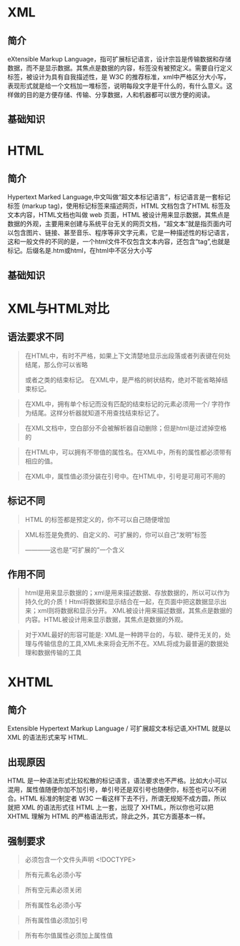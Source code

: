 # XML

## 简介

eXtensible Markup Language，指可扩展标记语言，设计宗旨是传输数据和存储数据，而不是显示数据。其焦点是数据的内容，标签没有被预定义。需要自行定义标签，被设计为具有自我描述性，是 W3C 的推荐标准，xml中严格区分大小写，表现形式就是给一个文档加一堆标签，说明每段文字是干什么的，有什么意义。这样做的目的是方便存储、传输、分享数据，人和机器都可以很方便的阅读。

## 基础知识



# HTML

## 简介

Hypertext Marked Language,中文叫做“超文本标记语言”，标记语言是一套标记标签 (markup tag)，使用标记标签来描述网页，HTML 文档包含了HTML 标签及文本内容，HTML文档也叫做 web 页面，HTML 被设计用来显示数据，其焦点是数据的外观，主要用来创建与系统平台无关的网页文档，“超文本”就是指页面内可以包含图片、链接、甚至音乐、程序等非文字元素，它是一种描述性的标记语言，这和一般文件的不同的是，一个html文件不仅包含文本内容，还包含“tag”,也就是标记。后缀名是.htm或html，在html中不区分大小写

## 基础知识

# XML与HTML对比

## 语法要求不同

> 在HTML中，有时不严格，如果上下文清楚地显示出段落或者列表键在何处结尾，那么你可以省略</p>或者</li>之类的结束标记。
> 在XML中，是严格的树状结构，绝对不能省略掉结束标记。

> 在XML中，拥有单个标记而没有匹配的结束标记的元素必须用一个/ 字符作为结尾。这样分析器就知道不用查找结束标记了。

> 在XML文档中，空白部分不会被解析器自动删除；但是html是过滤掉空格的

> 在HTML中，可以拥有不带值的属性名。在XML中，所有的属性都必须带有相应的值。

> 在XML中，属性值必须分装在引号中。在HTML中，引号是可用可不用的

## 标记不同

> HTML 的标签都是预定义的，你不可以自己随便增加

> XML标签是免费的、自定义的、可扩展的，你可以自己“发明”标签
>
> ————这也是“可扩展的”一个含义

## 作用不同

> html是用来显示数据的；xml是用来描述数据、存放数据的，所以可以作为持久化的介质！Html将数据和显示结合在一起，在页面中把这数据显示出来；xml则将数据和显示分开。 XML被设计用来描述数据，其焦点是数据的内容。HTML被设计用来显示数据，其焦点是数据的外观。

> 对于XML最好的形容可能是: XML是一种跨平台的，与软、硬件无关的，处理与传输信息的工具,XML未来将会无所不在。XML将成为最普遍的数据处理和数据传输的工具

# XHTML

## 简介

Extensible Hypertext Markup Language / 可扩展超文本标记语,XHTML 就是以 XML 的语法形式来写 HTML.

## 出现原因

HTML 是一种语法形式比较松散的标记语言，语法要求也不严格。比如大小可以混用，属性值随便你加不加引号，单引号还是双引号也随便你，标签也可以不闭合。HTML 标准的制定者 W3C 一看这样下去不行，所谓无规矩不成方圆，所以就把 XML 的语法形式往 HTML 上一套，出现了 XHTML，所以你也可以把 XHTML 理解为 HTML 的严格语法形式，除此之外，其它方面基本一样。

## 强制要求

> 必须包含一个文件头声明 <!DOCTYPE>

> 所有元素名必须小写

> 所有空元素必须关闭

> 所有属性名必须小写

> 所有属性值必须加引号

> 所有布尔值属性必须加上属性值